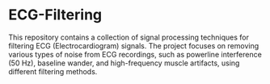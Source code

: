 # ECG-Filtering
This repository contains a collection of signal processing techniques for filtering ECG (Electrocardiogram) signals. The project focuses on removing various types of noise from ECG recordings, such as powerline interference (50 Hz), baseline wander, and high-frequency muscle artifacts, using different filtering methods.
